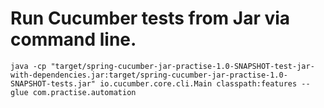 # Run Cucumber tests from Jar via command line.

```java -cp "target/spring-cucumber-jar-practise-1.0-SNAPSHOT-test-jar-with-dependencies.jar:target/spring-cucumber-jar-practise-1.0-SNAPSHOT-tests.jar" io.cucumber.core.cli.Main classpath:features --glue com.practise.automation```